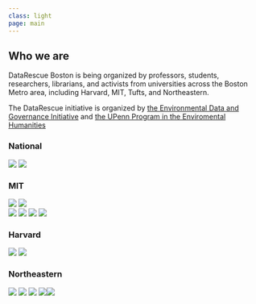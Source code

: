 ```yaml
---
class: light
page: main
---
```


<h2><i class="fa fa-id-card-o" aria-hidden="true"></i> Who we are</h2>

<p>DataRescue Boston is being organized by professors, students, researchers, librarians, and activists from universities across the Boston Metro area, including Harvard, MIT, Tufts, and Northeastern.</p>

<p>The DataRescue initiative is organized by <a href="https://envirodatagov.org">the Environmental Data and Governance Initiative</a> and <a href="https://www.ppehlab.org">the UPenn Program in the Enviromental Humanities</a> </p>

<h3>National</h3>
<div class="sponsors">
<a href="https://envirodatagov.org" class="extra-wide"><img src="{{ "/assets/EDGI-logo-horiz.png" | relative_url }}" /></a>
<a href="https://ppehlab.org" class="extra-wide"><img src="{{ "/assets/datarefuge-logo.png" | relative_url }}" /></a>
</div>

<h3>MIT</h3>
<div class="sponsors">
<a href="http://acses.mit.edu" ><img src="{{ "/assets/ACSES-logo.png" | relative_url }}" /></a>
<a href="http://libraries.mit.edu"><img src="{{ "/assets/mit-libraries-logo.png" | relative_url }}" /></a>
</div>
<div class="sponsors">
<a href="https://environmentalsolutions.mit.edu/" class="extra-wide"><img src="{{ "/assets/ESI-logo.png" | relative_url }}" /></a>
<a href="http://cce.mit.edu" class="extra-wide"><img src="{{ "/assets/cce-logo.png" | relative_url }}" /></a>
<a href="http://cee.mit.edu" class="extra-wide"><img src="{{"/assets/cee-logo-color.png" | relative_url }}" /></a>
<a href="http://gsc.mit.edu" class="extra-wide"><img src="{{ "/assets/GSC-logo-header-bw.png" | relative_url }}" /></a>
</div>

<h3>Harvard</h3>
<div class="sponsors">
<a href="http://library.harvard.edu"><img src="{{ "/assets/harvard-library-logo.jpeg" | relative_url }}" style="mix-blend-mode: multiply;"/></a>
<a href="http://iq.harvard.edu"><img src="{{ "/assets/iqss-logo.png" | relative_url }}" /></a>
</div>

<h3>Northeastern</h3>
<div class="sponsors">
<a href="http://library.northeastern.edu/" class="wide"><img src="{{ "/assets/northeastern-lib.png" | relative_url }}" /></a>
<a href="https://www.northeastern.edu/environmentalhealth/about-ssehri/" class="wide"><img src="{{ "/assets/northeastern-ssehri-logo.png" | relative_url }}" /></a>
<a href="https://bostoncivic.media/about" ><img src="{{ "/assets/boston-civic-media.png" | relative_url }}" /></a>
<a href="https://elab.emerson.edu/"><img src="{{ "/assets/emerson-engagement-lab.png" | relative_url }}" /><img src="{{ "/assets/emerson-wordmark.png" | relative_url }}" style="mix-blend-mode: multiply;"/></a>
</div>
